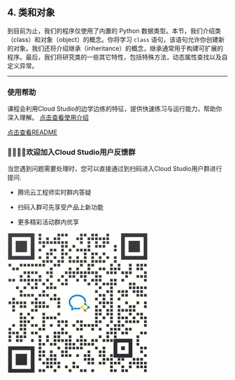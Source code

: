 

## 4. 类和对象

到目前为止，我们的程序仅使用了内置的 Python 数据类型。本节，我们介绍类（class）和对象（object）的概念。你将学习 `class` 语句，该语句允许你创建新的对象。我们还将介绍继承（inheritance）的概念，继承通常用于构建可扩展的程序。最后，我们将研究类的一些其它特性，包括特殊方法，动态属性查找以及自定义异常。



---

### 使用帮助
课程会利用Cloud Studio的边学边练的特征，提供快速练习与运行能力，帮助你深入理解。
[点击查看使用介绍](../Instruction.md)

[点击查看README](../../README.md)

### 👏🏻👏🏻欢迎加入Cloud Studio用户反馈群

当您遇到问题需要处理时，您可以直接通过到扫码进入Cloud Studio用户群进行提问.

* 腾讯云工程师实时群内答疑

* 扫码入群可先享受产品上新功能

* 更多精彩活动群内优享

![加入用户群](../QR.png)